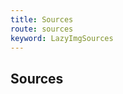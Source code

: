 ```yaml
---
title: Sources
route: sources
keyword: LazyImgSources
---
```


## Sources

```typescript group="comp" file="../../lazy-img.component.ts" name="lazy-img.component.ts"
```

